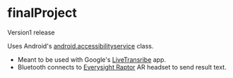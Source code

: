 # finalProject     
Version1 release  

Uses Android's [android.accessibilityservice](https://developer.android.com/reference/android/accessibilityservice/AccessibilityService) class.   

* Meant to be used with Google's [LiveTransribe](https://www.android.com/accessibility/live-transcribe/) app.  
* Bluetooth connects to [Everysight Raptor](https://everysight.com/) AR headset to send result text.  

